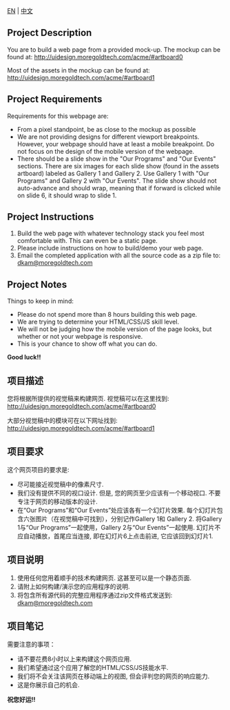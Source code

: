 [EN](#en) | [中文](#cn) 
  
  
## <a name="en"></a>Project Description
You are to build a web page from a provided mock-up.  The mockup can be found at:
http://uidesign.moregoldtech.com/acme/#artboard0

Most of the assets in the mockup can be found at:  
http://uidesign.moregoldtech.com/acme/#artboard1

## Project Requirements
Requirements for this webpage are:
  - From a pixel standpoint, be as close to the mockup as possible
  - We are not providing designs for different viewport breakpoints.  However, your webpage should have at least a mobile breakpoint.  Do not focus on the design of the mobile version of the webpage.
  - There should be a slide show in the "Our Programs" and "Our Events" sections.  There are six images for each slide show (found in the assets artboard) labeled as Gallery 1 and Gallery 2.  Use Gallery 1 with "Our Programs" and Gallery 2 with "Our Events".  The slide show should not auto-advance and should wrap, meaning that if forward is clicked while on slide 6, it should wrap to slide 1.

## Project Instructions
  1. Build the web page with whatever technology stack you feel most comfortable with.  This can even be a static page.
  2. Please include instructions on how to build/demo your web page.
  3. Email the completed application with all the source code as a zip file to: <dkam@moregoldtech.com>
 
## Project Notes
Things to keep in mind:
  - Please do not spend more than 8 hours building this web page.
  - We are trying to determine your HTML/CSS/JS skill level.
  - We will not be judging how the mobile version of the page looks, but whether or not your webpage is responsive.
  - This is your chance to show off what you can do.
  
  
**Good luck!!**
  
  
## <a name="cn"></a>项目描述
您将根据所提供的视觉稿来构建网页.  视觉稿可以在这里找到:
http://uidesign.moregoldtech.com/acme/#artboard0

大部分视觉稿中的模块可在以下网址找到:
http://uidesign.moregoldtech.com/acme/#artboard1

## 项目要求
这个网页项目的要求是:
  - 尽可能接近视觉稿中的像素尺寸.
  - 我们没有提供不同的视口设计. 但是, 您的网页至少应该有一个移动视口. 不要专注于网页的移动版本的设计.
  - 在“Our Programs”和“Our Events”处应该各有一个幻灯片效果. 每个幻灯片包含六张图片（在视觉稿中可找到），分别记作Gallery 1和 Gallery 2. 将Gallery 1与“Our Programs”一起使用，Gallery 2与“Our Events”一起使用. 幻灯片不应自动播放，首尾应当连接, 即在幻灯片6上点击前进, 它应该回到幻灯片1.

## 项目说明
  1. 使用任何您用着顺手的技术构建网页. 这甚至可以是一个静态页面.
  2. 请附上如何构建/演示您的应用程序的说明.
  3. 将包含所有源代码的完整应用程序通过zip文件格式发送到: <dkam@moregoldtech.com>

## 项目笔记
需要注意的事项：
  - 请不要花费8小时以上来构建这个网页应用.
  - 我们希望通过这个应用了解您的HTML/CSS/JS技能水平.
  - 我们将不会关注该网页在移动端上的视图, 但会评判您的网页的响应能力.
  - 这是你展示自己的机会.
  
  
**祝您好运!!**
